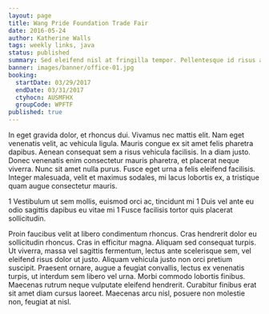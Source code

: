 ```yaml
---
layout: page
title: Wang Pride Foundation Trade Fair
date: 2016-05-24
author: Katherine Walls
tags: weekly links, java
status: published
summary: Sed eleifend nisl at fringilla tempor. Pellentesque id risus arcu.
banner: images/banner/office-01.jpg
booking:
  startDate: 03/29/2017
  endDate: 03/31/2017
  ctyhocn: AUSMFHX
  groupCode: WPFTF
published: true
---
```

In eget gravida dolor, et rhoncus dui. Vivamus nec mattis elit. Nam eget venenatis velit, ac vehicula ligula. Mauris congue ex sit amet felis pharetra dapibus. Aenean consequat sem a risus vehicula facilisis. In a diam justo. Donec venenatis enim consectetur mauris pharetra, et placerat neque viverra. Nunc sit amet nulla purus. Fusce eget urna a felis eleifend facilisis. Integer malesuada, velit et maximus sodales, mi lacus lobortis ex, a tristique quam augue consectetur mauris.

1 Vestibulum ut sem mollis, euismod orci ac, tincidunt mi
1 Duis vel ante eu odio sagittis dapibus eu vitae mi
1 Fusce facilisis tortor quis placerat sollicitudin.

Proin faucibus velit at libero condimentum rhoncus. Cras hendrerit dolor eu sollicitudin rhoncus. Cras in efficitur magna. Aliquam sed consequat turpis. Ut viverra, massa vel sagittis fermentum, lectus ante scelerisque sem, vel eleifend risus dolor ut justo. Aliquam vehicula justo non orci pretium suscipit. Praesent ornare, augue a feugiat convallis, lectus ex venenatis turpis, ut interdum sem libero vel urna. Morbi commodo lobortis finibus. Maecenas rutrum neque vulputate eleifend hendrerit. Curabitur finibus erat sit amet diam cursus laoreet. Maecenas arcu nisl, posuere non molestie non, feugiat at nisl.
